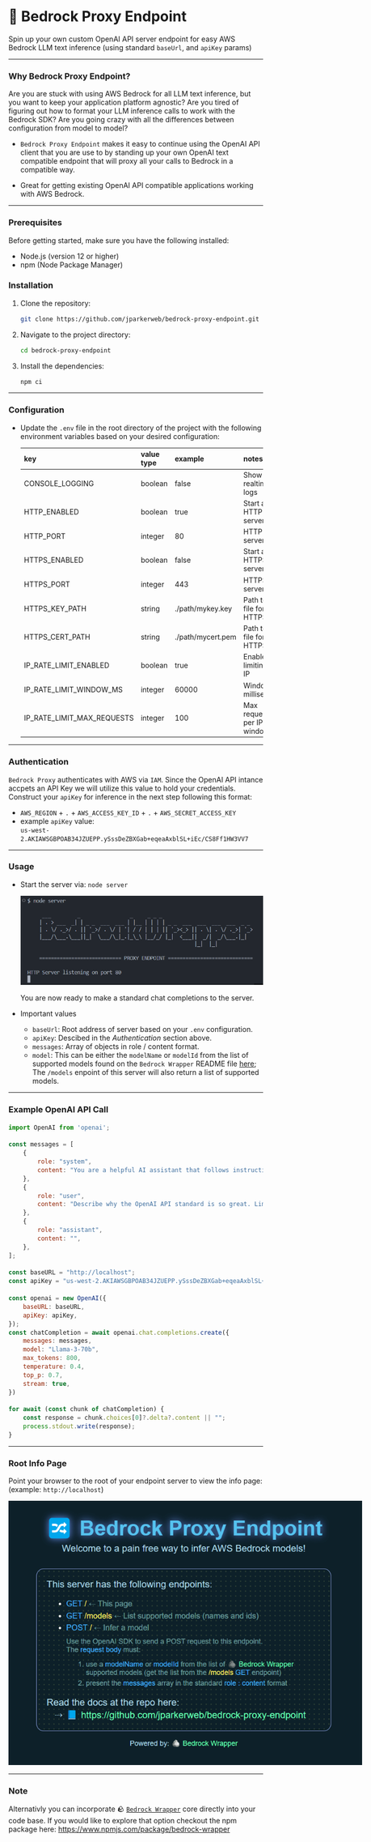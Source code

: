  # 🔀 Bedrock Proxy Endpoint
 Spin up your own custom OpenAI API server endpoint for easy AWS Bedrock LLM text inference (using standard `baseUrl`, and `apiKey` params)

 ---

### Why Bedrock Proxy Endpoint?

Are you are stuck with using AWS Bedrock for all LLM text inference, but you want to keep your application platform agnostic?  Are you tired of figuring out how to format your LLM inference calls to work with the Bedrock SDK? Are you going crazy with all the differences between configuration from model to model?

- `Bedrock Proxy Endpoint` makes it easy to continue using the OpenAI API client that you are use to by standing up your own OpenAI text compatible endpoint that will proxy all your calls to Bedrock in a compatible way.

- Great for getting existing OpenAI API compatible applications working with AWS Bedrock.

---

### Prerequisites

Before getting started, make sure you have the following installed:

- Node.js (version 12 or higher)
- npm (Node Package Manager)

### Installation

1. Clone the repository:

    ```bash
    git clone https://github.com/jparkerweb/bedrock-proxy-endpoint.git
    ```

2. Navigate to the project directory:

    ```bash
    cd bedrock-proxy-endpoint
    ```

3. Install the dependencies:

    ```bash
    npm ci
    ```

---

### Configuration

* Update the `.env` file in the root directory of the project with the following
  environment variables based on your desired configuration:

    | key                        | value type | example                   | notes                          |
    |----------------------------|------------|---------------------------|--------------------------------|
    | CONSOLE_LOGGING            | boolean    | false                     | Show realtime logs             |
    | HTTP_ENABLED               | boolean    | true                      | Start a HTTP server            |
    | HTTP_PORT                  | integer    | 80                        | HTTP server port               |
    | HTTPS_ENABLED              | boolean    | false                     | Start a HTTPS server           |
    | HTTPS_PORT                 | integer    | 443                       | HTTPS server port              |
    | HTTPS_KEY_PATH             | string     | ./path/mykey.key          | Path to key file for HTTPS     |
    | HTTPS_CERT_PATH            | string     | ./path/mycert.pem         | Path to cert file for HTTPS    |
    | IP_RATE_LIMIT_ENABLED      | boolean    | true                      | Enable rate limiting by IP     |
    | IP_RATE_LIMIT_WINDOW_MS    | integer    | 60000                     | Window in milliseconds         |
    | IP_RATE_LIMIT_MAX_REQUESTS | integer    | 100                       | Max requests per IP per window |

---

### Authentication

`Bedrock Proxy` authenticates with AWS via `IAM`. Since the OpenAI API intance accpets an API Key we will utilize this value to hold your credentials. Construct your `apiKey` for inference in the next step following this format:

- `AWS_REGION` + `.` + `AWS_ACCESS_KEY_ID` + `.` + `AWS_SECRET_ACCESS_KEY`
- example `apiKey` value:  
  `us-west-2.AKIAWSGBPOAB34JZUEPP.ySssDeZBXGab+eqeaAxblSL+iEc/CS8Ff1HW3VV7`

---

### Usage

- Start the server via: `node server`  

  <img src="docs/console.png">  

  You are now ready to make a standard chat completions to the server.

- Important values
  - `baseUrl`: Root address of server based on your `.env` configuration.
  - `apiKey`: Descibed in the *Authentication* section above.
  - `messages`: Array of objects in role / content format.
  - `model`: This can be either the `modelName` or `modelId` from the list of supported models found on the `Bedrock Wrapper` README file [here](https://github.com/jparkerweb/bedrock-wrapper?tab=readme-ov-file#supported-models); The `/models` enpoint of this server will also return a list of supported models.

---

### Example OpenAI API Call

```javascript
import OpenAI from 'openai';

const messages = [
    {
        role: "system",
        content: "You are a helpful AI assistant that follows instructions extremely well. Answer the user questions accurately.",
    },
    {
        role: "user",
        content: "Describe why the OpenAI API standard is so great. Limit your response to five sentences.",
    },
    {
        role: "assistant",
        content: "",
    },
];

const baseURL = "http://localhost";
const apiKey = "us-west-2.AKIAWSGBPOAB34JZUEPP.ySssDeZBXGab+eqeaAxblSL+iEc/CS8Ff1HW3VV7"

const openai = new OpenAI({
    baseURL: baseURL,
    apiKey: apiKey,
});
const chatCompletion = await openai.chat.completions.create({
    messages: messages,
    model: "Llama-3-70b",
    max_tokens: 800,
    temperature: 0.4,
    top_p: 0.7,
    stream: true,
})

for await (const chunk of chatCompletion) {
    const response = chunk.choices[0]?.delta?.content || "";
    process.stdout.write(response);
}
```

---

### Root Info Page

Point your browser to the root of your endpoint server to view the info page: (example: `http://localhost`)  

<img src="docs/bedrock-proxy-endpoint.png" style="max-width:700px">

---

### Note

Alternativly you can incorporate 🪨 <a href="https://github.com/jparkerweb/bedrock-wrapper" target="bedrockWrapper">`Bedrock Wrapper`</a> core directly into your code base. If you would like to explore that option checkout the npm package here: https://www.npmjs.com/package/bedrock-wrapper
